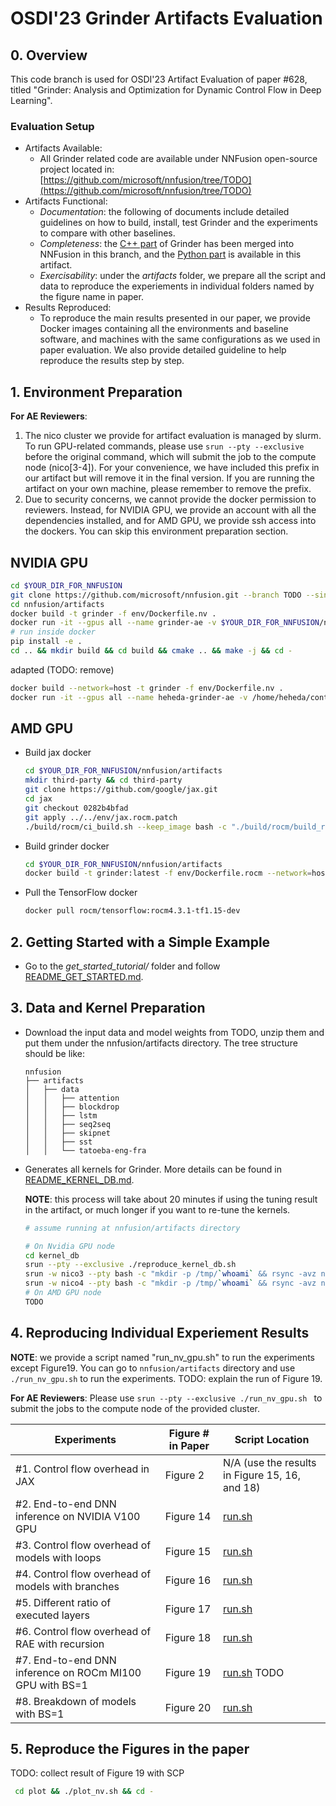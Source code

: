 # OSDI'23 Grinder Artifacts Evaluation

## 0. Overview
This code branch is used for OSDI'23 Artifact Evaluation of paper #628, titled "Grinder: Analysis and Optimization for Dynamic Control Flow in Deep Learning".

### Evaluation Setup
* Artifacts Available:
    * All Grinder related code are available under NNFusion open-source project located in: [https://github.com/microsoft/nnfusion/tree/TODO](https://github.com/microsoft/nnfusion/tree/TODO)
* Artifacts Functional:
    * *Documentation*: the following of documents include detailed guidelines on how to build, install, test Grinder and the experiments to compare with other baselines.
    * *Completeness*: the [C++ part](..) of Grinder has been merged into NNFusion in this branch, and the [Python part](ast_analyzer) is available in this artifact.
    * *Exercisability*: under the *artifacts* folder, we prepare all the script and data to reproduce the experiements in individual folders named by the figure name in paper.
* Results Reproduced:
    * To reproduce the main results presented in our paper, we provide Docker images containing all the environments and baseline software, and machines with the same configurations as we used in paper evaluation. We also provide detailed guideline to help reproduce the results step by step. 

## 1. Environment Preparation

**For AE Reviewers**:
1. The nico cluster we provide for artifact evaluation is managed by slurm. To run GPU-related commands, please use `srun --pty --exclusive` before the original command, which will submit the job to the compute node (nico[3-4]). For your convenience, we have included this prefix in our artifact but will remove it in the final version. If you are running the artifact on your own machine, please remember to remove the prefix.
2. Due to security concerns, we cannot provide the docker permission to reviewers. Instead, for NVIDIA GPU, we provide an account with all the dependencies installed, and for AMD GPU, we provide ssh access into the dockers. You can skip this environment preparation section.

## NVIDIA GPU
```bash
cd $YOUR_DIR_FOR_NNFUSION
git clone https://github.com/microsoft/nnfusion.git --branch TODO --single-branch
cd nnfusion/artifacts
docker build -t grinder -f env/Dockerfile.nv .
docker run -it --gpus all --name grinder-ae -v $YOUR_DIR_FOR_NNFUSION/nnfusion:/root/nnfusion --shm-size="32g" -w /root/nnfusion/artifacts grinder:latest /bin/bash
# run inside docker
pip install -e .
cd .. && mkdir build && cd build && cmake .. && make -j && cd -
```

adapted (TODO: remove)
```bash
docker build --network=host -t grinder -f env/Dockerfile.nv .
docker run -it --gpus all --name heheda-grinder-ae -v /home/heheda/control_flow/nnfusion-docker:/root/nnfusion -v /home/heheda/control_flow/kernel_db.docker:/root/.cache/nnfusion -w /root/nnfusion/artifacts --privileged=true --shm-size="32g" --network=host grinder:latest /bin/bash
```

## AMD GPU
* Build jax docker
    ```bash
    cd $YOUR_DIR_FOR_NNFUSION/nnfusion/artifacts
    mkdir third-party && cd third-party
    git clone https://github.com/google/jax.git
    cd jax
    git checkout 0282b4bfad
    git apply ../../env/jax.rocm.patch
    ./build/rocm/ci_build.sh --keep_image bash -c "./build/rocm/build_rocm.sh"
    ```
* Build grinder docker
    ```bash
    cd $YOUR_DIR_FOR_NNFUSION/nnfusion/artifacts
    docker build -t grinder:latest -f env/Dockerfile.rocm --network=host .
    ```
* Pull the TensorFlow docker
    ```bash
    docker pull rocm/tensorflow:rocm4.3.1-tf1.15-dev
    ```

## 2. Getting Started with a Simple Example

* Go to the *get_started_tutorial/* folder and follow [README_GET_STARTED.md](get_started_tutorial/README_GET_STARTED.md).


## 3. Data and Kernel Preparation
* Download the input data and model weights from TODO, unzip them and put them under the nnfusion/artifacts directory. The tree structure should be like:
    ```
    nnfusion
    ├── artifacts
    │   ├── data
    │   │   ├── attention
    │   │   ├── blockdrop
    │   │   ├── lstm
    │   │   ├── seq2seq
    │   │   ├── skipnet
    │   │   ├── sst
    │   │   └── tatoeba-eng-fra
    ```
* Generates all kernels for Grinder. More details can be found in [README_KERNEL_DB.md](kernel_db/README_KERNEL_DB.md).
    
    **NOTE**: this process will take about 20 minutes if using the tuning result in the artifact, or much longer if you want to re-tune the kernels.
    ```bash
    # assume running at nnfusion/artifacts directory

    # On Nvidia GPU node
    cd kernel_db
    srun --pty --exclusive ./reproduce_kernel_db.sh
    srun -w nico3 --pty bash -c "mkdir -p /tmp/`whoami` && rsync -avz nico0:~/.cache/nnfusion/* /tmp/`whoami`/"
    srun -w nico4 --pty bash -c "mkdir -p /tmp/`whoami` && rsync -avz nico0:~/.cache/nnfusion/* /tmp/`whoami`/"
    # On AMD GPU node
    TODO
    ```

## 4. Reproducing Individual Experiement Results
**NOTE**: we provide a script named "run_nv_gpu.sh" to run the experiments except Figure19. You can go to `nnfusion/artifacts` directory and use `./run_nv_gpu.sh` to run the experiments. TODO: explain the run of Figure 19.

**For AE Reviewers**: Please use `srun --pty --exclusive ./run_nv_gpu.sh ` to submit the jobs to the compute node of the provided cluster.

| Experiments   | Figure # in Paper |  Script Location |
| -----------     | -----------  |  ----------- |
| #1. Control flow overhead in JAX | Figure 2 | N/A (use the results in Figure 15, 16, and 18) |
| #2. End-to-end DNN inference on NVIDIA V100 GPU | Figure 14 | [run.sh](Figure14/run.sh) |
| #3. Control flow overhead of models with loops | Figure 15 | [run.sh](Figure15/run.sh) |
| #4. Control flow overhead of models with branches | Figure 16 | [run.sh](Figure16/run.sh) |
| #5. Different ratio of executed layers | Figure 17 | [run.sh](Figure17/run.sh) |
| #6. Control flow overhead of RAE with recursion | Figure 18 | [run.sh](Figure18/run.sh) |
| #7. End-to-end DNN inference on ROCm MI100 GPU with BS=1 | Figure 19 | [run.sh](Figure19/run.sh) TODO |
| #8. Breakdown of models with BS=1 | Figure 20 | [run.sh](Figure20/run.sh)|

## 5. Reproduce the Figures in the paper
TODO: collect result of Figure 19 with SCP

```bash
 cd plot && ./plot_nv.sh && cd - 
```